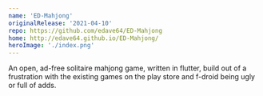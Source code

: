 ```yaml
---
name: 'ED-Mahjong'
originalRelease: '2021-04-10'
repo: https://github.com/edave64/ED-Mahjong
home: http://edave64.github.io/ED-Mahjong/
heroImage: './index.png'
---
```


An open, ad-free solitaire mahjong game, written in flutter, build out of a frustration with the
existing games on the play store and f-droid being ugly or full of adds.
